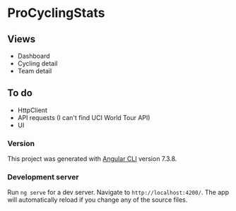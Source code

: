 # ProCyclingStats

## Views

- Dashboard
- Cycling detail
- Team detail

## To do

- HttpClient
- API requests (I can't find UCI World Tour API)
- UI

### Version

This project was generated with [Angular CLI](https://github.com/angular/angular-cli) version 7.3.8.

### Development server

Run `ng serve` for a dev server. Navigate to `http://localhost:4200/`. The app will automatically reload if you change any of the source files.


